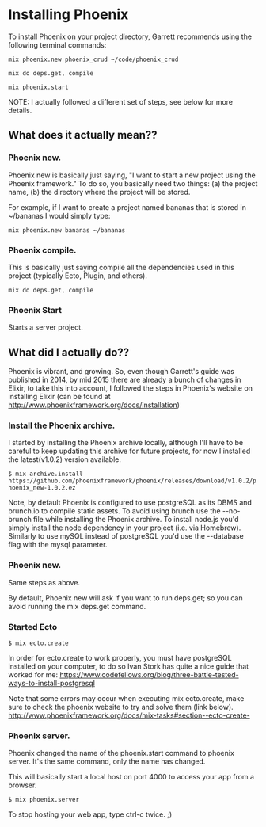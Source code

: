 # Installing Phoenix
To install Phoenix on your project directory, Garrett recommends using the following terminal commands:

``mix phoenix.new phoenix_crud ~/code/phoenix_crud``

``mix do deps.get, compile``

``mix phoenix.start``

NOTE: I actually followed a different set of steps, see below for more details.

## What does it actually mean??

### Phoenix new.
Phoenix new is basically just saying, "I want to start a new project using the Phoenix framework." To do so, you basically need two things: (a) the project name, (b) the directory where the project will be stored.


For example, if I want to create a project named bananas that is stored in ~/bananas I would simply type:

``mix phoenix.new bananas ~/bananas``


### Phoenix compile.
This is basically just saying compile all the dependencies used in this project (typically Ecto, Plugin, and others).

``mix do deps.get, compile``

### Phoenix Start
Starts a server project.

## What did I actually do??
Phoenix is vibrant, and growing. So, even though Garrett's guide was published in 2014, by mid 2015 there are already a bunch of changes in Elixir, to take this into account, I followed the steps in Phoenix's website on installing Elixir (can be found at http://www.phoenixframework.org/docs/installation)

### Install the Phoenix archive.
I started by installing the Phoenix archive locally, although I'll have to be careful to keep updating this archive for future projects, for now I installed the latest(v1.0.2) version available.

``$ mix archive.install https://github.com/phoenixframework/phoenix/releases/download/v1.0.2/phoenix_new-1.0.2.ez``

Note, by default Phoenix is configured to use postgreSQL as its DBMS and brunch.io to compile static assets.
To avoid using brunch use the --no-brunch file while installing the Phoenix archive.
To install node.js you'd simply install the node dependency in your project (i.e. via Homebrew). Similarly to use mySQL instead of postgreSQL you'd use the --database flag with the mysql parameter.

### Phoenix new.
Same steps as above.

By default, Phoenix new will ask if you want to run deps.get; so you can avoid running the mix deps.get command.

### Started Ecto

``$ mix ecto.create``

In order for ecto.create to work properly, you must have postgreSQL installed on your computer, to do so Ivan Stork has quite a nice guide that worked for me: https://www.codefellows.org/blog/three-battle-tested-ways-to-install-postgresql

Note that some errors may occur when executing mix ecto.create, make sure to check the phoenix website to try and solve them (link below). http://www.phoenixframework.org/docs/mix-tasks#section--ecto-create-


### Phoenix server.

Phoenix changed the name of the phoenix.start command to phoenix server. It's the same command, only the name has changed.

This will basically start a local host on port 4000 to access your app from a browser.

``$ mix phoenix.server``

To stop hosting your web app, type ctrl-c twice. ;)
